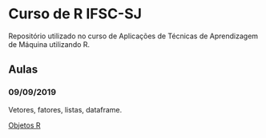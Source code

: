# Curso de R IFSC-SJ #

Repositório utilizado no curso de Aplicações de Técnicas de Aprendizagem de Máquina utilizando R.

## Aulas 

### 09/09/2019

Vetores, fatores, listas, dataframe.

[Objetos R](https://github.com/sarom-torres/CursoR/tree/master/09set)
